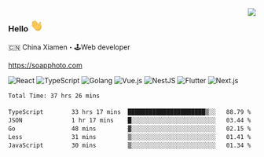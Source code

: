 <img align="right" src="https://github-readme-stats.vercel.app/api?username=yiiu&show_icons=false&bg_color=30,e96443,904e95&title_color=fff&text_color=fff" />

### Hello <img src="https://raw.githubusercontent.com/ABSphreak/ABSphreak/master/gifs/Hi.gif" width="26px" />
 
🇨🇳 China Xiamen・🕹Web developer

https://soapphoto.com

<p align="left"><img src="https://cdn.svgporn.com/logos/react.svg" alt="React" width="32" height="32"/> <img src="https://cdn.svgporn.com/logos/typescript-icon.svg" alt="TypeScript" width="32" height="32"/> <img src="https://cdn.svgporn.com/logos/gopher.svg" alt="Golang" width="32" height="32"/> <img src="https://cdn.svgporn.com/logos/vue.svg" alt="Vue.js" width="32" height="32"/> <img src="https://cdn.svgporn.com/logos/nestjs.svg" alt="NestJS" width="32" height="32"/> <img src="https://cdn.svgporn.com/logos/flutter.svg" alt="Flutter" width="32" height="32"/> <img src="https://cdn.svgporn.com/logos/nextjs-icon.svg" alt="Next.js" width="32" height="32"/></p>


<!--START_SECTION:waka-->

```txt
Total Time: 37 hrs 26 mins

TypeScript        33 hrs 17 mins  ██████████████████████▒░░   88.79 %
JSON              1 hr 17 mins    █░░░░░░░░░░░░░░░░░░░░░░░░   03.44 %
Go                48 mins         ▓░░░░░░░░░░░░░░░░░░░░░░░░   02.15 %
Less              31 mins         ▒░░░░░░░░░░░░░░░░░░░░░░░░   01.41 %
JavaScript        30 mins         ▒░░░░░░░░░░░░░░░░░░░░░░░░   01.34 %
```

<!--END_SECTION:waka-->
